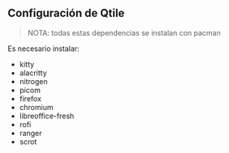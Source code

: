 ## Configuración de Qtile

> NOTA: todas estas dependencias se instalan con pacman

Es necesario instalar:

 - kitty
 - alacritty
 - nitrogen
 - picom
 - firefox
 - chromium
 - libreoffice-fresh
 - rofi
 - ranger
 - scrot
